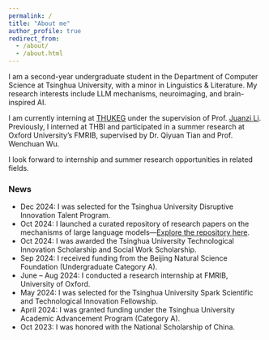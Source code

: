 ```yaml
---
permalink: /
title: "About me"
author_profile: true
redirect_from: 
  - /about/
  - /about.html
---
```

I am a second-year undergraduate student in the Department of Computer Science at Tsinghua University, with a minor in Linguistics & Literature. My research interests include LLM mechanisms, neuroimaging, and brain-inspired AI.

I am currently interning at [THUKEG](https://keg.cs.tsinghua.edu.cn/) under the supervision of Prof. [Juanzi Li](https://keg.cs.tsinghua.edu.cn/persons/ljz/index.html). Previously, I interned at THBI and participated in a summer research at Oxford University’s FMRIB, supervised by Dr. Qiyuan Tian and Prof. Wenchuan Wu.

I look forward to internship and summer research opportunities in related fields.


### News

* Dec 2024: I was selected for the Tsinghua University Disruptive Innovation Talent Program.
* Oct 2024: I launched a curated repository of research papers on the mechanisms of large language models—[Explore the repository here](https://github.com/LeoJ-xy/Towards-LLM-Intelligence).
* Oct 2024: I was awarded the Tsinghua University Technological Innovation Scholarship and Social Work Scholarship.
* Sep 2024: I received funding from the Beijing Natural Science Foundation (Undergraduate Category A).
* June – Aug 2024: I conducted a research internship at FMRIB, University of Oxford.
* May 2024: I was selected for the Tsinghua University Spark Scientific and Technological Innovation Fellowship.
* April 2024: I was granted funding under the Tsinghua University Academic Advancement Program (Category A).
* Oct 2023: I was honored with the National Scholarship of China.
